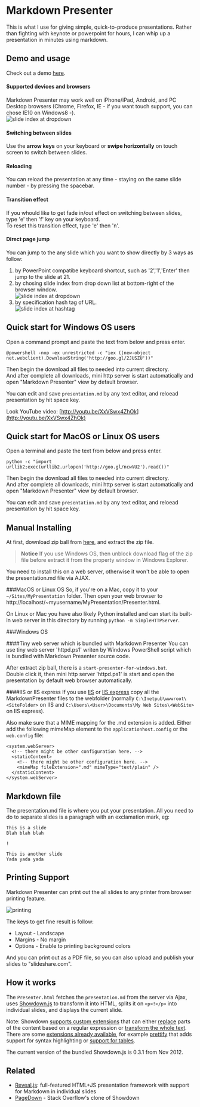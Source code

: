 Markdown Presenter
==================

This is what I use for giving simple, quick-to-produce presentations. Rather than fighting with keynote or powerpoint for hours, I can whip up a presentation in minutes using markdown.

Demo and usage
--------------
Check out a demo
[here](http://jsakamoto.github.com/MarkdownPresenter/Presenter.html).

#### Supported devices and browsers
Markdown Presenter may work well on iPhone/iPad, Android, and PC Desktop browsers (Chrome, Firefox, IE - if you want touch support, you can chose IE10 on Windows8 -).  
![slide index at dropdown](http://jsakamoto.github.io/MarkdownPresenter/iphone.png)

#### Switching between slides
Use the **arrow keys** on your keyboard or **swipe horizontally** on touch screen to switch between slides.

#### Reloading
You can reload the presentation at any time - staying on the same
slide number - by pressing the spacebar.

#### Transition effect
If you whould like to get fade in/out effect on switching between slides, type 'e' then 'f' key on your keyboard.  
To reset this transition effect, type 'e' then 'n'.

#### Direct page jump
You can jump to the any slide which you want to show directly by 3 ways as follow:

1. by PowerPoint compatibe keyboard shortcut, such as '2','1','Enter' then jump to the slide at 21.
2. by chosing slide index from drop down list at bottom-right of the browser window.  
![slide index at dropdown](http://jsakamoto.github.io/MarkdownPresenter/slide-index-at-dropdown.png)
3. by specification hash tag of URL.  
![slide index at hashtag](http://jsakamoto.github.io/MarkdownPresenter/slide-index-at-hashtag.png)

Quick start for Windows OS users
----------
Open a command prompt and paste the text from below and press enter.

    @powershell -nop -ex unrestricted -c "iex ((new-object net.webclient).DownloadString('http://goo.gl/2JUSZU'))"

Then begin the download all files to needed into current directory.  
And after complete all downloads, mini http server is start automatically and open "Markdown Presenter" view by default browser.

You can edit and save ```presentation.md``` by any text editor, and reloead presentation by hit space key.

Look YouTube video:
[http://youtu.be/XxVSwx4ZhOk](http://youtu.be/XxVSwx4ZhOk)

Quick start for MacOS or Linux OS users
----------
Open a terminal and paste the text from below and press enter.

    python -c "import urllib2;exec(urllib2.urlopen('http://goo.gl/ncwVU2').read())"

Then begin the download all files to needed into current directory.  
And after complete all downloads, mini http server is start automatically and open "Markdown Presenter" view by default browser.

You can edit and save ```presentation.md``` by any text editor, and reloead presentation by hit space key.

Manual Installing
----------

At first, download zip ball from [here](https://github.com/jsakamoto/MarkdownPresenter/archive/master.zip), and extract the zip file.

> **Notice** If you use Windows OS, then unblock download flag of the zip file before extract it from the property window in Windows Explorer.

You need to install this on a web server, otherwise it won't be able
to open the presentation.md file via AJAX.

###MacOS or Linux OS
So, if you're on a Mac,
copy it to your `~/Sites/MyPresentation` folder. Then open your web
browser to http://localhost/~myusername/MyPresentation/Presenter.html.

On Linux or Mac you have also likely Python installed and can start
its built-in web server in this directory by running `python -m SimpleHTTPServer`.

###Windows OS

####Tiny web server which is bundled with Markdown Presenter
You can use tiny web server 'httpd.ps1' writen by Windows PowerShell script which is bundled with Markdown Presenter source code.

After extract zip ball, there is a ```start-presenter-for-windows.bat```.  
Double click it, then mini http server 'httpd.ps1' is start and open the presentation by default web browser automatically.

####IIS or IIS express
If you use [IIS](http://www.iis.net/) or [IIS express](http://www.iis.net/learn/extensions/introduction-to-iis-express/iis-express-overview) copy all the MarkdownPresenter files to the webfolder (normally `C:\Inetpub\wwwroot\<SiteFolder>` on IIS and `C:\Users\<User>\Documents\My Web Sites\<WebSite>` on IIS express). 

Also make sure that a MIME mapping for the .md extension is added. Either add the following mimeMap element to the `applicationhost.config` or the `web.config` file:

    <system.webServer>
      <!-- there might be other configuration here. -->
      <staticContent>
        <!-- there might be other configuration here. -->
        <mimeMap fileExtension=".md" mimeType="text/plain" />
      </staticContent>
    </system.webServer>

Markdown file
-------------
The presentation.md file is where you put your presentation. All you need to do to separate slides is a paragraph with an exclamation mark, eg:

    This is a slide
    Blah blah blah

    !

    This is another slide
    Yada yada yada

Printing Support
-----

Markdown Presenter can print out the all slides to any printer from browser printing feature. 

![printing](http://jsakamoto.github.io/MarkdownPresenter/printing.png)

The keys to get fine result is follow:

- Layout - Landscape
- Margins - No margin
- Options - Enable to printing background colors

And you can print out as a PDF file, so you can also upload and publish your slides to "slideshare.com".

How it works
------------
The `Presenter.html` fetches the `presentation.md` from the server via
Ajax, uses [Showdown.js](https://github.com/coreyti/showdown) to
transform it into HTML, splits it on `<p>!</p>` into individual
slides, and displays the current slide.

Note: Showdown
[supports custom extensions](https://github.com/coreyti/showdown#creating-markdown-extensions)
that can either
[replace](https://github.com/coreyti/showdown#regexreplace) parts of
the content based on a regular expression or
[transform the whole text](https://github.com/coreyti/showdown#filter).
There are some
[extensions already available](https://github.com/coreyti/showdown/tree/master/src/extensions),
for example
[prettify](https://github.com/coreyti/showdown/blob/master/src/extensions/prettify.js)
that adds support for syntax highlighting or
[support for tables](https://github.com/coreyti/showdown/blob/master/src/extensions/table.js).

The current version of the bundled Showdown.js is 0.3.1 from Nov 2012.

Related
-------
- [Reveal.js](https://github.com/hakimel/reveal.js/): full-featured
  HTML+JS presentation framework with support for Markdown in
  individual slides
- [PageDown](http://code.google.com/p/pagedown/wiki/PageDown) - Stack
  Overflow's clone of Showdown
